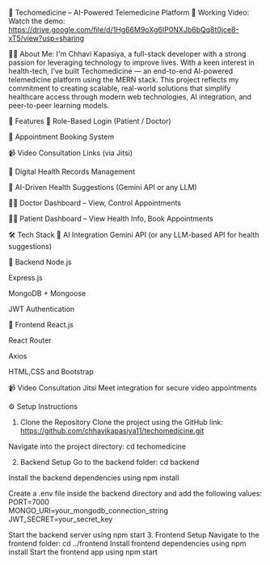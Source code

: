 💊 Techomedicine – AI-Powered Telemedicine Platform
🎥 Working Video:
Watch the demo: https://drive.google.com/file/d/1Hg66M9oXg6IP0NXJb6bQq8t0jce8-xT5/view?usp=sharing

👩‍💻 About Me:
I'm Chhavi Kapasiya, a full-stack developer with a strong passion for leveraging technology to improve lives. With a keen interest in health-tech, I’ve built Techomedicine — an end-to-end AI-powered telemedicine platform using the MERN stack. This project reflects my commitment to creating scalable, real-world solutions that simplify healthcare access through modern web technologies, AI integration, and peer-to-peer learning models.

🚀 Features
🔐 Role-Based Login (Patient / Doctor)

📅 Appointment Booking System

📹 Video Consultation Links (via Jitsi)

🏥 Digital Health Records Management

🤖 AI-Driven Health Suggestions (Gemini API or any LLM)

👩‍⚕️ Doctor Dashboard – View, Control Appointments

🧑‍⚕️ Patient Dashboard – View Health Info, Book Appointments

🛠️ Tech Stack
🧠 AI Integration
Gemini API (or any LLM-based API for health suggestions)

🔧 Backend
Node.js

Express.js

MongoDB + Mongoose

JWT Authentication

🎨 Frontend
React.js

React Router

Axios

HTML,CSS and Bootstrap

📹 Video Consultation
Jitsi Meet integration for secure video appointments

⚙️ Setup Instructions
1. Clone the Repository
Clone the project using the GitHub link:
https://github.com/chhavikapasiya11/techomedicine.git

Navigate into the project directory: cd techomedicine

2. Backend Setup
Go to the backend folder: cd backend

Install the backend dependencies using npm install

Create a .env file inside the backend directory and add the following values:
PORT=7000  
MONGO_URI=your_mongodb_connection_string  
JWT_SECRET=your_secret_key

Start the backend server using npm start
3. Frontend Setup
Navigate to the frontend folder: cd ../frontend
Install frontend dependencies using npm install
Start the frontend app using npm start


